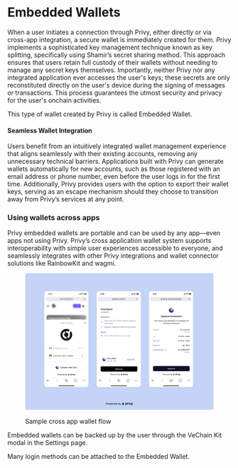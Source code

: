 # Embedded Wallets

When a user initiates a connection through Privy, either directly or via cross-app integration, a secure wallet is immediately created for them. Privy implements a sophisticated key management technique known as key splitting, specifically using Shamir’s secret sharing method. This approach ensures that users retain full custody of their wallets without needing to manage any secret keys themselves. Importantly, neither Privy nor any integrated application ever accesses the user's keys; these secrets are only reconstituted directly on the user's device during the signing of messages or transactions. This process guarantees the utmost security and privacy for the user's onchain activities.

This type of wallet created by Privy is called Embedded Wallet.

#### Seamless Wallet Integration

Users benefit from an intuitively integrated wallet management experience that aligns seamlessly with their existing accounts, removing any unnecessary technical barriers. Applications built with Privy can generate wallets automatically for new accounts, such as those registered with an email address or phone number, even before the user logs in for the first time. Additionally, Privy provides users with the option to export their wallet keys, serving as an escape mechanism should they choose to transition away from Privy’s services at any point.

### Using wallets across apps[​](https://docs.privy.io/guide/embedded-wallets#using-wallets-across-apps) <a href="#using-wallets-across-apps" id="using-wallets-across-apps"></a>

Privy embedded wallets are portable and can be used by any app––even apps not using Privy. Privy’s cross application wallet system supports interoperability with simple user experiences accessible to everyone, and seamlessly integrates with other Privy integrations and wallet connector solutions like RainbowKit and wagmi.

<figure><img src="../.gitbook/assets/image (2).png" alt=""><figcaption><p>Sample cross app wallet flow</p></figcaption></figure>

Embedded wallets can be backed up by the user through the VeChain Kit modal in the Settings page.

Many login methods can be attached to the Embedded Wallet.
